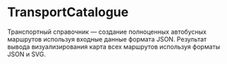 # TransportCatalogue

Транспортный справочник — создание полноценных автобусных маршрутов используя входные данные формата JSON.
Результат вывода визуализирования карта всех маршрутов используя форматы JSON и SVG.
